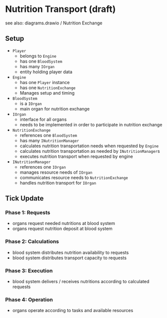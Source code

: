 # Nutrition Transport (draft)
see also: diagrams.drawio / Nutrition Exchange
## Setup
* `Player`
	* belongs to `Engine`
	* has one `BloodSystem`
	* has many `IOrgan`
	* entity holding player data
* `Engine`
	* has one `Player` instance
	* has one `NutritionExchange`
	* Manages setup and timing
* `BloodSystem`
	* is a `IOrgan`
	* main organ for nutrition exchange
* `IOrgan`
	* interface for all organs
	* needs to be implemented in order to participate in nutrition exchange
* `NutritionExchange`
	* references one `BloodSystem`
	* has many `INutritionManager`
	* calculates nutrition transportation needs when requested by `Engine`
	* calculates nutrition transportation as needed by `INutritionManager`s
	* executes nutrition transport when requested by engine
* `INutritionManager`
	* references one `IOrgan`
	* manages resource needs of `IOrgan`
	* communicates resource needs to `NutritionExchange`
	* handles nutrition transport for `IOrgan`
## Tick Update
### Phase 1: Requests
- organs request needed nutritions at blood system
- organs request nutrition deposit at blood system

### Phase 2: Calculations
- blood system distributes nutrition availability to requests
- blood system distributes transport capacity to requests

### Phase 3: Execution
- blood system delivers / receives nutritions according to calculated requests

### Phase 4: Operation
- organs operate according to tasks and available resources
